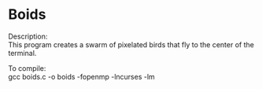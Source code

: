 # Boids
Description:  
This program creates a swarm of pixelated birds that fly to the center of the terminal.

To compile:  
gcc boids.c -o boids -fopenmp -lncurses -lm
